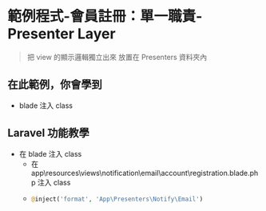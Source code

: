 # 範例程式-會員註冊：單一職責-Presenter Layer

> 把 view 的顯示邏輯獨立出來
> 放置在 Presenters 資料夾內

## 在此範例，你會學到

- blade 注入 class

## Laravel 功能教學

- 在 blade 注入 class
  - 在 app\resources\views\notification\email\account\registration.blade.php 注入 class
  - ```php
    @inject('format', 'App\Presenters\Notify\Email')
    ```